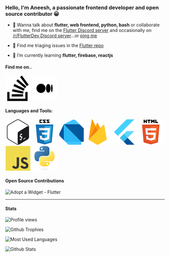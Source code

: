### Hello, I'm Aneesh, a passionate frontend developer and open source contributor 😀

- 💬 Wanna talk about **flutter, web frontend, python, bash** or collaborate with me, find me on the [Flutter Discord server] and occasionally on [/r/FlutterDev Discord server]...or [ping me](https://discordapp.com/users/724119894815277128)

-  🔎 Find me triaging issues in the [Flutter repo]

- 🌱 I’m currently learning **flutter, firebase, reactjs**

#### Find me on..
[![StackOverflow Icon]][Me@StackOverflow]
[![Medium Icon]][Me@Medium]

#### Languages and Tools:

[![Bash Icon]][bash]
[![CSS Icon]][css]
[![Dart Icon]][dart]
[![Firebase Icon]][firebase]
[![Flutter Icon]][flutter]
[![HTML Icon]][html5]
[![JS Icon]][js]
[![Python Icon]][python]

#### Open Source Contributions

![Adopt a Widget - Flutter](https://user-images.githubusercontent.com/66567899/103369890-52b37b00-4af1-11eb-8138-fe87d28ea0b5.gif)

---

#### Stats

![Profile views](https://komarev.com/ghpvc/?username=sidrao2006&label=Profile%20views&color=0e75b6&style=flat)

![Github Trophies](https://github-profile-trophy.vercel.app/?username=sidrao2006&title=Joined2020,Issues,PullRequest,Commit,Repositories)

![Most Used Languages](https://github-readme-stats.vercel.app/api/top-langs/?username=sidrao2006&layout=compact)

![Github Stats](https://github-readme-stats.vercel.app/api?username=sidrao2006&show_icons=true&hide=stars)


<!-- LINKS -->

[Flutter repo]: https://github.com/flutter/flutter
[Flutter Discord server]: https://discord.gg/BS8KZyg
[/r/FlutterDev Discord server]: https://discord.gg/rflutterdev
[Me@StackOverflow]: https://stackoverflow.com/users/11626847
[Me@Medium]: https://sidrao2006.medium.com

<!-- Links to icons -->
[StackOverflow Icon]: ./icons/stackoverflow.svg
[Bash Icon]: ./icons/bash.svg
[CSS Icon]: ./icons/css3.svg
[Dart Icon]: ./icons/dart.svg
[Firebase Icon]: ./icons/firebase.svg
[Flutter Icon]: ./icons/flutter.svg
[HTML Icon]: ./icons/html5.svg
[JS Icon]: ./icons/js.svg
[Python Icon]: ./icons/python.svg
[Medium Icon]: ./icons/medium.svg

<!-- Links to language webpages -->
[bash]: https://www.gnu.org/software/bash/
[css]: https://www.w3schools.com/css/
[dart]: https://dart.dev
[firebase]: https://firebase.google.com/
[flutter]: https://flutter.dev
[html5]: https://www.w3.org/html/
[js]: https://developer.mozilla.org/en-US/docs/Web/JavaScript
[python]: https://www.python.org
